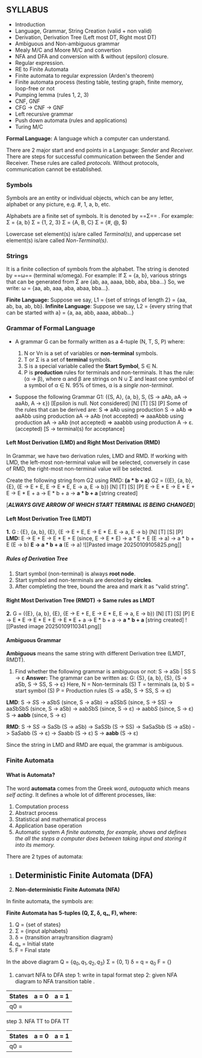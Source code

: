 ## SYLLABUS
- Introduction
- Language, Grammar, String Creation (valid + non valid)
- Derivation, Derivation Tree (Left most DT, Right most DT)
- Ambiguous and Non-ambiguous grammar
- Mealy M/C and Moore M/C and convertion
- NFA and DFA and conversion with & without (epsilon) closure.
- Regular expression.
- RE to Finite Automata
- Finite automata to regular expression (Arden's theorem)
- Finite automata process (testing table, testing graph, finite memory, loop-free or not
- Pumping lemma (rules 1, 2, 3)
- CNF, GNF
- CFG -> CNF -> GNF
- Left recursive grammar
- Push down automata (rules and applications)
- Turing M/C


**Formal Language:** A language which a computer can understand.

There are 2 major start and end points in a Language: *Sender* and *Receiver.*
There are steps for successful communication between the Sender and Receiver. These rules are called *protocols.*
Without protocols, communication cannot be established.

### Symbols
Symbols are an entity or individual objects, which can be any letter, alphabet or any picture, e.g. #, 1, a, b, etc.

Alphabets are a finite set of symbols. It is denoted by ==Σ== .
For example:
Σ = {a, b}
Σ = {1, 2, 3}
Σ = {A, B, C}
Σ = {#, @, $}

Lowercase set element(s) is/are called *Terminal(s)*, and uppercase set element(s) is/are called *Non-Terminal(s)*.

### Strings
It is a finite collection of symbols from the alphabet.  The string is denoted by ==ω== (terminal w/omega).
For example:
If Σ = {a, b}, various strings that can be generated from Σ are {ab, aa, aaaa, bbb, aba, bba...}
So, we write: ω = {aa, ab, aaa, aba, abaa, bba...}.

**Finite Language:** Suppose we say, L1 = {set of strings of length 2} = {aa, ab, ba, ab, bb}.
**Infinite Language**: Suppose we say, L2 = {every string that can be started with a} = {a, aa, abb, aaaa, abbab...}

### Grammar of Formal Language
- A grammar G can be formally written as a 4-tuple (N, T, S, P) where:
	1. N or Vn is a set of variables or **non-terminal** symbols.
	2. T or Σ is a set of **terminal** symbols.
	3. S is a special variable called the **Start Symbol**, S ∈ N.
	4. P is **production** rules for terminals and non-terminals. It has the rule: (α -> β), where α and β are strings on N ∪ Σ and least one symbol of a symbol of α ∈ N. 95% of times, α is a *single non-terminal*.

- Suppose the following Grammar G1: 
	({S, A}, {a, b}, S, {S -> aAb, aA -> aaAb, A -> ε}) [Epsilon is null. Not considered]
	 [N]    [T]   [S]                           [P]
	Some of the rules that can be derived are:
		S => aAb using production S -> aAb
		=> aaAbb using production aA -> aAb (not accepted)
		=> aaaAbbb using production aA -> aAb (not accepted)
		=> aaabbb using production A -> ε. (accepted)
		[S -> terminal(s) for acceptance]


#### Left Most Derivation (LMD) and Right Most Derivation (RMD)
In Grammar, we have two derivation rules, LMD and RMD. 
If working with LMD, the left-most non-terminal value will be selected, conversely in case of RMD, the right-most non-terminal value will be selected.

Create the following string from G2 using RMD: **(a * b + a)**
G2 = ({E}, {a, b}, {E}, {E -> E + E, E -> E * E, E -> a, E -> b})
	  [N]    [T]    [S]                            [P]
	E -> E * E
	   -> E * E + E
	   -> E * E + a
	   -> E * b + a
	   -> **a * b + a** [string created]

[***ALWAYS GIVE ARROW OF WHICH START TERMINAL IS BEING CHANGED***]

#### Left Most Derivation Tree (LMDT)
**1.** G : {E}, {a, b}, {E}, {E -> E + E, E -> E * E. E -> a, E -> b}
      [N]   [T]    [S]                          [P]
**LMD:**   E -> E + E
	    -> E * E + E (since, E -> E * E)
	    -> a * E + E (E -> a)
	    -> a * b + E (E -> b)
	    **E -> a * b + a** (E -> a)
![[Pasted image 20250109105825.png]]

##### Rules of Derivation Tree
1. Start symbol (non-terminal) is always **root node**.
2. Start symbol and non-terminals are denoted by **circles**.
3. After completing the tree, bound the area and mark it as "valid string".

#### Right Most Derivation Tree (RMDT) -> Same rules as LMDT
**2.** G = ({E}, {a, b}, {E}, {E -> E + E, E -> E * E, E -> a, E -> b})
	   [N]    [T]    [S]                            [P]
	E -> E * E
	   -> E * E + E
	   -> E * E + a
	   -> E * b + a
	   -> **a * b + a** [string created]
![[Pasted image 20250109110341.png]]

#### Ambiguous Grammar
**Ambiguous** means the same string with different Derivation tree (LMDT, RMDT).

1. Find whether the following grammar is ambiguous or not:
		S -> aSb | SS
		S -> ε
**Answer:** The grammar can be written as: 
		G: {S}, {a, b}, {S}, {S -> aSb, S -> SS, S -> ε}
	Here,
	N = Non-terminals (S)
	T = terminals (a, b)
	S = start symbol (S)
	P = Production rules (S -> aSb, S -> SS, S -> ε)

**LMD**:	S -> *S*S
		-> a*S*bS (since, S -> aSb)
	    -> a*S*SbS (since, S -> SS)
	    -> aa*S*bSbS (since, S -> aSb)
	    -> aab*S*bS (since, S -> ε)
	    -> aabb*S* (since, S -> ε)
    S -> **aabb** (since, S -> ε)

**RMD**: S -> S*S*
	    -> Sa*S*b (S -> aSb)
	    -> SaS*S*b (S -> SS)
	    -> SaSa*S*bb (S -> aSb)
	    -> Sa*S*abb (S -> ε)
	    -> *S*aabb (S -> ε)
	S -> **aabb** (S -> ε)

Since the string in LMD and RMD are equal, the grammar is ambiguous.

### Finite Automata
#### What is Automata?
The word **automata** comes from the Greek word, *autoquata* which means *self acting*.
It defines a whole lot of different processes, like:
1. Computation process
2. Abstract process
3. Statistical and mathematical process
4. Application base operation
5. Automatic system
*A finite automata, for example, shows and defines the all the steps a computer does between taking input and storing it into its memory.*

There are 2 types of automata:
1. **Deterministic Finite Automata (DFA)**
	- 
2. **Non-deterministic Finite Automata (NFA)**

In finite automata, the symbols are:

**Finite Automata has 5-tuples (Q, Σ, δ, qₒ, F), where:**
1. Q = {set of states}
2. Σ = {input alphabets}
3. δ = {transition array/transition diagram}
4. qₒ = Initial state
5. F = Final state

In the above diagram
Q = {$q_0, q_1, q_2, q_3$}
Σ = {0, 1}
δ = 
q = $q_0$
F = {}

1. canvart NFA to DFA
   step 1: write in tapal format
   step 2: given NFA diagram to NFA transition table .

| States | a = 0 | a = 1 |
| ------ | ----- | ----- |
| q0 =   |       |       |
step 3. NFA TT to DFA TT

| States | a = 0 | a = 1 |
| ------ | ----- | ----- |
| q0 =   |       |       |
